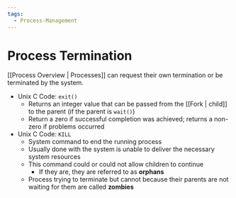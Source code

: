 ```yaml
---
tags:
  - Process-Management
---
```

# Process Termination
[[Process Overview | Processes]] can request their own termination or be terminated by the system.

- Unix C Code: `exit()`
    - Returns an integer value that can be passed from the [[Fork | child]] to the parent (if the parent is `wait()`)
    - Return a zero if successful completion was achieved; returns a non-zero if problems occurred
- Unix C Code: `KILL`
    - System command to end the running process
    - Usually done with the system is unable to deliver the necessary system resources
    - This command could or could not allow children to continue
        - If they are, they are referred to as **orphans**
    - Process trying to terminate but cannot because their parents are not waiting for them are called **zombies**